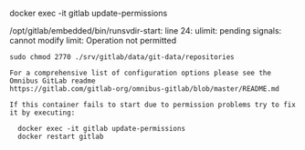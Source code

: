 docker exec -it gitlab update-permissions



/opt/gitlab/embedded/bin/runsvdir-start: line 24: ulimit: pending signals: cannot modify limit: Operation not permitted
```
sudo chmod 2770 ./srv/gitlab/data/git-data/repositories
```

```
For a comprehensive list of configuration options please see the Omnibus GitLab readme
https://gitlab.com/gitlab-org/omnibus-gitlab/blob/master/README.md
 
If this container fails to start due to permission problems try to fix it by executing:
 
  docker exec -it gitlab update-permissions
  docker restart gitlab
```

